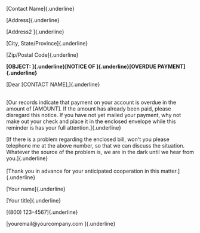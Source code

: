 [Contact Name]{.underline}

[Address]{.underline}

[Address2 ]{.underline}

[City, State/Province]{.underline}

[Zip/Postal Code]{.underline}

**[OBJECT: ]{.underline}[NOTICE OF ]{.underline}[OVERDUE
PAYMENT]{.underline}**

[Dear \[CONTACT NAME\],]{.underline}

\
[Our records indicate that payment on your account is overdue in the
amount of \[AMOUNT\]. If the amount has already been paid, please
disregard this notice. If you have not yet mailed your payment, why not
make out your check and place it in the enclosed envelope while this
reminder is has your full attention.]{.underline}

[If there is a problem regarding the enclosed bill, won\'t you please
telephone me at the above number, so that we can discuss the situation.
Whatever the source of the problem is, we are in the dark until we hear
from you.]{.underline}\
\
[Thank you in advance for your anticipated cooperation in this
matter.]{.underline}

[Your name]{.underline}

[Your title]{.underline}

[(800) 123-4567]{.underline}

[youremail\@yourcompany.com ]{.underline}
